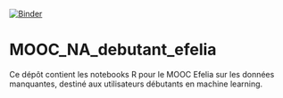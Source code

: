 [![Binder](https://mybinder.org/badge_logo.svg)](https://mybinder.org/v2/gh/AudeSportisse/MOOC_NA_debutant_efelia/HEAD)

# MOOC_NA_debutant_efelia
Ce dépôt contient les notebooks R pour le MOOC Efelia sur les données manquantes, destiné aux utilisateurs débutants en machine learning.
